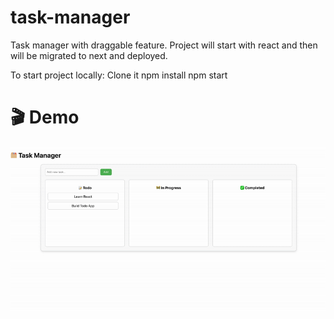 # task-manager

Task manager with draggable feature. Project will start with react and then will be migrated to next and deployed.

To start project locally: Clone it
npm install
npm start

# 🎬 Demo

![Demo](public/task_mng.gif)
